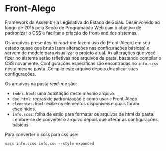 # Front-Alego
Framework da Assembleia Legislativa do Estado de Goiás. Desenvolvido ao longo de 2015 pela Seção de Programação Web com o objetivo de padronizar o CSS e facilitar a criação do front-end dos sistemas.

Os arquivos presentes no *read-me* fazem uso do [Front-Alego] em seu estado quase que bruto (sem alterações nas configurações básicas) e servem de modelo para visualizar o projeto atual. As alterações que você fizer no sistema serão refletivas nos arquivos da pasta, bastando compilar o CSS novamente. Configurações específicas são encontradas no `info.scss` nesta mesma pasta. Compile este arquivo depois de aplicar suas configurações.

Os arquivos na pasta *read-me* são:

* `index.html`: uma adaptação deste mesmo arquivo.
* `doc.html`: regras de padronização e como usar o Front-Alego.
* `elementos.html`: exibe os elementos disponíveis e quais foram escolhidos.
* `info.scss`: folha de estilo para formatar os arquivos de html da pasta. Lembre-se de converter o arquivo depois que alterar as configurações básicas.

Para converter o scss para css use:

```
sass info.scss info.css --style expanded
```
